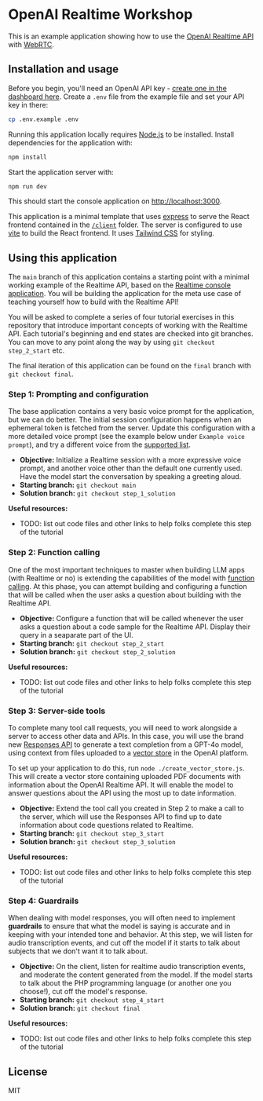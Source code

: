 # OpenAI Realtime Workshop

This is an example application showing how to use the [OpenAI Realtime API](https://platform.openai.com/docs/guides/realtime) with [WebRTC](https://platform.openai.com/docs/guides/realtime-webrtc).

## Installation and usage

Before you begin, you'll need an OpenAI API key - [create one in the dashboard here](https://platform.openai.com/settings/api-keys). Create a `.env` file from the example file and set your API key in there:

```bash
cp .env.example .env
```

Running this application locally requires [Node.js](https://nodejs.org/) to be installed. Install dependencies for the application with:

```bash
npm install
```

Start the application server with:

```bash
npm run dev
```

This should start the console application on [http://localhost:3000](http://localhost:3000).

This application is a minimal template that uses [express](https://expressjs.com/) to serve the React frontend contained in the [`/client`](./client) folder. The server is configured to use [vite](https://vitejs.dev/) to build the React frontend. It uses [Tailwind CSS](https://tailwindcss.com/) for styling.

## Using this application

The `main` branch of this application contains a starting point with a minimal working example of the Realtime API, based on the [Realtime console application](https://github.com/openai/openai-realtime-console). You will be building the application for the meta use case of teaching yourself how to build with the Realtime API!

You will be asked to complete a series of four tutorial exercises in this repository that introduce important concepts of working with the Realtime API. Each tutorial's beginning and end states are checked into git branches. You can move to any point along the way by using `git checkout step_2_start` etc.

The final iteration of this application can be found on the `final` branch with `git checkout final`.

### Step 1: Prompting and configuration

The base application contains a very basic voice prompt for the application, but we can do better. The initial session configuration happens when an ephemeral token is fetched from the server. Update this configuration with a more detailed voice prompt (see the example below under `Example voice prompt`), and try a different voice from the [supported list](https://platform.openai.com/docs/api-reference/realtime-sessions/create).

- **Objective:** Initialize a Realtime session with a more expressive voice prompt, and another voice other than the default one currently used. Have the model start the conversation by speaking a greeting aloud.
- **Starting branch:** `git checkout main`
- **Solution branch:** `git checkout step_1_solution`

**Useful resources:**

- TODO: list out code files and other links to help folks complete this step of the tutorial

### Step 2: Function calling

One of the most important techniques to master when building LLM apps (with Realtime or no) is extending the capabilities of the model with [function calling](https://platform.openai.com/docs/guides/realtime-model-capabilities#function-calling). At this phase, you can attempt building and configuring a function that will be called when the user asks a question about building with the Realtime API.

- **Objective:** Configure a function that will be called whenever the user asks a question about a code sample for the Realtime API. Display their query in a seaparate part of the UI.
- **Starting branch:** `git checkout step_2_start`
- **Solution branch:** `git checkout step_2_solution`

**Useful resources:**

- TODO: list out code files and other links to help folks complete this step of the tutorial

### Step 3: Server-side tools

To complete many tool call requests, you will need to work alongside a server to access other data and APIs. In this case, you will use the brand new [Responses API](https://platform.openai.com/docs/api-reference/responses) to generate a text completion from a GPT-4o model, using context from files uploaded to a [vector store](https://platform.openai.com/docs/guides/tools-file-search) in the OpenAI platform.

To set up your application to do this, run `node ./create_vector_store.js`. This will create a vector store containing uploaded PDF documents with information about the OpenAI Realtime API. It will enable the model to answer questions about the API using the most up to date information.

- **Objective:** Extend the tool call you created in Step 2 to make a call to the server, which will use the Responses API to find up to date information about code questions related to Realtime.
- **Starting branch:** `git checkout step_3_start`
- **Solution branch:** `git checkout step_3_solution`

**Useful resources:**

- TODO: list out code files and other links to help folks complete this step of the tutorial

### Step 4: Guardrails

When dealing with model responses, you will often need to implement **guardrails** to ensure that what the model is saying is accurate and in keeping with your intended tone and behavior. At this step, we will listen for audio transcription events, and cut off the model if it starts to talk about subjects that we don't want it to talk about.

- **Objective:** On the client, listen for realtime audio transcription events, and moderate the content generated from the model. If the model starts to talk about the PHP programming language (or another one you choose!), cut off the model's response.
- **Starting branch:** `git checkout step_4_start`
- **Solution branch:** `git checkout final`

**Useful resources:**

- TODO: list out code files and other links to help folks complete this step of the tutorial

## License

MIT
